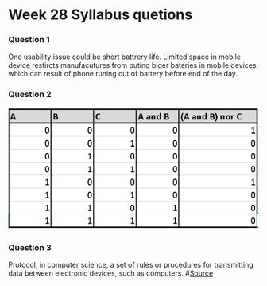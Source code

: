 Week 28 Syllabus quetions
===========================

### Question 1
One usability issue could be short battrery life. Limited space in mobile device restircts manufacutures from puting biger bateries in mobile devices, which can result of phone runing out of battery before end of the day.

### Question 2
![Truth table](truthtable.png)

### Question 3
Protocol, in computer science, a set of rules or procedures for transmitting data between electronic devices, such as computers. #[Source](https://www.britannica.com/technology/protocol-computer-science)
